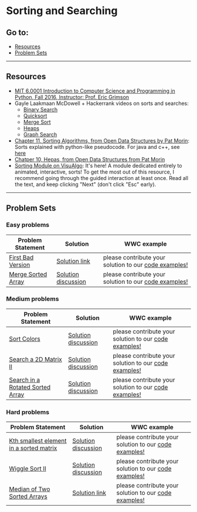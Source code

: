# Sorting and Searching

## Go to:
 * [Resources](#resources)
 * [Problem Sets](#problem-sets)

___

## Resources
- [MIT 6.0001 Introduction to Computer Science and Programming in Python, Fall 2016, Instructor: Prof. Eric Grimson](https://youtu.be/6LOwPhPDwVc)
- Gayle Laakmaan McDowell + Hackerrank videos on sorts and searches:
    - [Binary Search](https://youtu.be/P3YID7liBug)
    - [Quicksort](https://youtu.be/SLauY6PpjW4)
    - [Merge Sort](https://youtu.be/KF2j-9iSf4Q)
    - [Heaps](https://youtu.be/t0Cq6tVNRBA)
    - [Graph Search](https://youtu.be/zaBhtODEL0w)
- [Chapter 11, Sorting Algorithms, from Open Data Structures by Pat Morin](http://opendatastructures.org/ods-python/11_Sorting_Algorithms.html): Sorts explained with python-like pseudocode. For java and c++, see [here](http://opendatastructures.org/)
- [Chatper 10, Hepas, from Open Data Structures from Pat Morin](http://opendatastructures.org/ods-python/10_Heaps.html)
- [Sorting Module on VisuAlgo](https://visualgo.net/en/sorting?slide=1): It's here! A module dedicated entirely to animated, interactive, sorts! To get the most out of this resource, I recommend going through the guided interaction at least once. Read all the text, and keep clicking "Next" (don't click "Esc" early). 
___

## Problem Sets

### Easy problems
Problem Statement | Solution | WWC example
--- | --- | ---
[First Bad Version](https://leetcode.com/problems/first-bad-version/) | [Solution link](https://leetcode.com/problems/first-bad-version/solution/) | please contribute your solution to our [code examples!](https://github.com/WomenWhoCode/wwcsf-algos/tree/master/code-examples/)
[Merge Sorted Array](https://leetcode.com/problems/merge-sorted-array/) | [Solution discussion](https://leetcode.com/problems/merge-sorted-array/discuss/?currentPage=1&orderBy=most_votes&query=) | please contribute your solution to our [code examples!](https://github.com/WomenWhoCode/wwcsf-algos/tree/master/code-examples/)


### Medium problems
Problem Statement | Solution | WWC example
--- | --- | ---
[Sort Colors](https://leetcode.com/problems/sort-colors/) | [Solution discussion](https://leetcode.com/problems/sort-colors/discuss/?currentPage=1&orderBy=most_votes&query=) | please contribute your solution to our [code examples!](https://github.com/WomenWhoCode/wwcsf-algos/tree/master/code-examples/)
[Search a 2D Matrix II](https://leetcode.com/problems/search-a-2d-matrix-ii/) | [Solution discussion](https://leetcode.com/problems/search-a-2d-matrix-ii/discuss/?currentPage=1&orderBy=most_votes&query=) | please contribute your solution to our [code examples!](https://github.com/WomenWhoCode/wwcsf-algos/tree/master/code-examples/)
[Search in a Rotated Sorted Array](https://leetcode.com/problems/search-in-rotated-sorted-array/) | [Solution discussion](https://leetcode.com/problems/search-in-rotated-sorted-array/discuss/?currentPage=1&orderBy=most_votes&query=) | please contribute your solution to our [code examples!](https://github.com/WomenWhoCode/wwcsf-algos/tree/master/code-examples/)


### Hard problems
Problem Statement | Solution | WWC example
--- | --- | ---
[Kth smallest element in a sorted matrix](https://leetcode.com/problems/kth-smallest-element-in-a-sorted-matrix/) | [Solution discussion](https://leetcode.com/problems/kth-smallest-element-in-a-sorted-matrix/discuss/?currentPage=1&orderBy=most_votes&query=) | please contribute your solution to our [code examples!](https://github.com/WomenWhoCode/wwcsf-algos/tree/master/code-examples/)
[Wiggle Sort II](https://leetcode.com/problems/wiggle-sort-ii/) | [Solution discussion](https://leetcode.com/problems/wiggle-sort-ii/discuss/?currentPage=1&orderBy=most_votes&query=) | please contribute your solution to our [code examples!](https://github.com/WomenWhoCode/wwcsf-algos/tree/master/code-examples/)
[Median of Two Sorted Arrays](https://leetcode.com/problems/median-of-two-sorted-arrays/) | [Solution link](https://leetcode.com/problems/median-of-two-sorted-arrays/) | please contribute your solution to our [code examples!](https://github.com/WomenWhoCode/wwcsf-algos/tree/master/code-examples/)